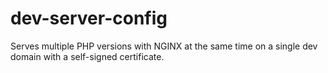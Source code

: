 # dev-server-config

Serves multiple PHP versions with NGINX at the same time on a single dev domain with a self-signed certificate.
